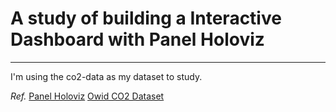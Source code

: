 # A study of building a Interactive Dashboard with Panel Holoviz
---
I'm using the co2-data as my dataset to study.

*Ref.*
[Panel Holoviz](https://panel.holoviz.org/)
[Owid CO2 Dataset](https://raw.githubusercontent.com/owid/co2-data/master/owid-co2-data.csv)